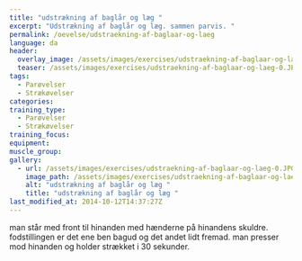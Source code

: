 ```yaml
---
title: "udstrækning af baglår og læg "
excerpt: "Udstrækning af baglår og læg. sammen parvis. "
permalink: /oevelse/udstraekning-af-baglaar-og-laeg
language: da
header:
  overlay_image: /assets/images/exercises/udstraekning-af-baglaar-og-laeg-0.JPG
  teaser: /assets/images/exercises/udstraekning-af-baglaar-og-laeg-0.JPG
tags:
  - Parøvelser
  - Strækøvelser
categories:
training_type: 
  - Parøvelser
  - Strækøvelser
training_focus: 
equipment:
muscle_group:
gallery:
  - url: /assets/images/exercises/udstraekning-af-baglaar-og-laeg-0.JPG
    image_path: /assets/images/exercises/udstraekning-af-baglaar-og-laeg-0.JPG
    alt: "udstrækning af baglår og læg "
    title: "udstrækning af baglår og læg "
last_modified_at: 2014-10-12T14:37:27Z
---
```


man står med front til hinanden med hænderne på hinandens skuldre. fodstillingen er det ene ben bagud og det andet lidt fremad. man presser mod hinanden og holder strækket i 30 sekunder.
